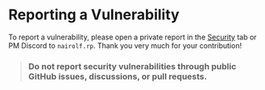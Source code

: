 # Reporting a Vulnerability

To report a vulnerability, please open a private report in the [Security](/security) tab or PM Discord to `nairolf.rp`. Thank you very much for your contribution!

> ### **Do not report security vulnerabilities through public GitHub issues, discussions, or pull requests.**
